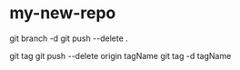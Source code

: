 # my-new-repo
git branch -d <branch>
  git push <remote> --delete <branch>.
  
git tag
git push --delete origin tagName
  git tag -d tagName

